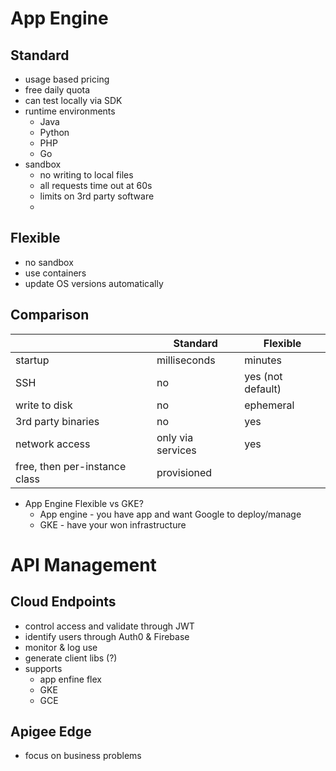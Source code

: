 # App Engine

## Standard 
* usage based pricing
* free daily quota
* can test locally via SDK
* runtime environments
  * Java
  * Python
  * PHP
  * Go
* sandbox
  * no writing to local files
  * all requests time out at 60s
  * limits on 3rd party software
  * 

## Flexible
* no sandbox
* use containers
* update OS versions automatically

## Comparison

| | Standard | Flexible |
| --- | --- | --- |
| startup | milliseconds | minutes |
| SSH | no | yes (not default) |
| write to disk | no | ephemeral |
| 3rd party binaries | no | yes |
| network access | only via services | yes |
| free, then per-instance class | provisioned | 

* App Engine Flexible vs GKE?
  * App engine - you have app and want Google to deploy/manage
  * GKE - have your won infrastructure

# API Management

## Cloud Endpoints
* control access and validate through JWT
* identify users through Auth0 & Firebase
* monitor & log use
* generate client libs (?)
* supports
  * app enfine flex
  * GKE
  * GCE

## Apigee Edge
* focus on business problems
